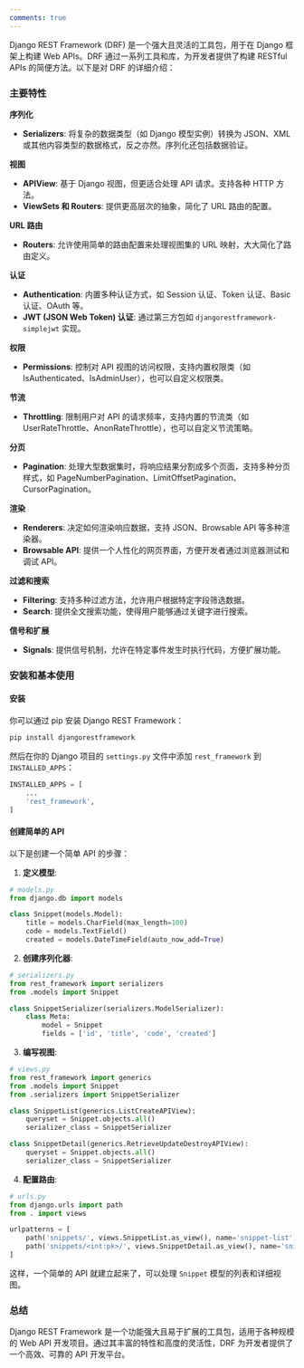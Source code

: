 ```yaml
---
comments: true
---
```


Django REST Framework (DRF) 是一个强大且灵活的工具包，用于在 Django 框架上构建 Web APIs。DRF 通过一系列工具和库，为开发者提供了构建 RESTful APIs 的简便方法。以下是对 DRF 的详细介绍：

### 主要特性

**序列化**

   - **Serializers**: 将复杂的数据类型（如 Django 模型实例）转换为 JSON、XML 或其他内容类型的数据格式，反之亦然。序列化还包括数据验证。

**视图**
   
   - **APIView**: 基于 Django 视图，但更适合处理 API 请求。支持各种 HTTP 方法。
   - **ViewSets 和 Routers**: 提供更高层次的抽象，简化了 URL 路由的配置。

**URL 路由**
   
   - **Routers**: 允许使用简单的路由配置来处理视图集的 URL 映射，大大简化了路由定义。

**认证**
   
   - **Authentication**: 内置多种认证方式，如 Session 认证、Token 认证、Basic 认证、OAuth 等。
   - **JWT (JSON Web Token) 认证**: 通过第三方包如 `djangorestframework-simplejwt` 实现。

**权限**
   
   - **Permissions**: 控制对 API 视图的访问权限，支持内置权限类（如 IsAuthenticated、IsAdminUser），也可以自定义权限类。

**节流**
   
   - **Throttling**: 限制用户对 API 的请求频率，支持内置的节流类（如 UserRateThrottle、AnonRateThrottle），也可以自定义节流策略。

**分页**
   
   - **Pagination**: 处理大型数据集时，将响应结果分割成多个页面，支持多种分页样式，如 PageNumberPagination、LimitOffsetPagination、CursorPagination。

**渲染**
   
   - **Renderers**: 决定如何渲染响应数据，支持 JSON、Browsable API 等多种渲染器。
   - **Browsable API**: 提供一个人性化的网页界面，方便开发者通过浏览器测试和调试 API。

**过滤和搜索**
    
   - **Filtering**: 支持多种过滤方法，允许用户根据特定字段筛选数据。
   - **Search**: 提供全文搜索功能，使得用户能够通过关键字进行搜索。

**信号和扩展**
    
   - **Signals**: 提供信号机制，允许在特定事件发生时执行代码，方便扩展功能。

### 安装和基本使用

#### 安装

你可以通过 pip 安装 Django REST Framework：

```bash
pip install djangorestframework
```

然后在你的 Django 项目的 `settings.py` 文件中添加 `rest_framework` 到 `INSTALLED_APPS`：

```python
INSTALLED_APPS = [
    ...
    'rest_framework',
]
```

#### 创建简单的 API

以下是创建一个简单 API 的步骤：

1. **定义模型**:

```python
# models.py
from django.db import models

class Snippet(models.Model):
    title = models.CharField(max_length=100)
    code = models.TextField()
    created = models.DateTimeField(auto_now_add=True)
```

2. **创建序列化器**:

```python
# serializers.py
from rest_framework import serializers
from .models import Snippet

class SnippetSerializer(serializers.ModelSerializer):
    class Meta:
        model = Snippet
        fields = ['id', 'title', 'code', 'created']
```

3. **编写视图**:

```python
# views.py
from rest_framework import generics
from .models import Snippet
from .serializers import SnippetSerializer

class SnippetList(generics.ListCreateAPIView):
    queryset = Snippet.objects.all()
    serializer_class = SnippetSerializer

class SnippetDetail(generics.RetrieveUpdateDestroyAPIView):
    queryset = Snippet.objects.all()
    serializer_class = SnippetSerializer
```

4. **配置路由**:

```python
# urls.py
from django.urls import path
from . import views

urlpatterns = [
    path('snippets/', views.SnippetList.as_view(), name='snippet-list'),
    path('snippets/<int:pk>/', views.SnippetDetail.as_view(), name='snippet-detail'),
]
```

这样，一个简单的 API 就建立起来了，可以处理 `Snippet` 模型的列表和详细视图。

### 总结

Django REST Framework 是一个功能强大且易于扩展的工具包，适用于各种规模的 Web API 开发项目。通过其丰富的特性和高度的灵活性，DRF 为开发者提供了一个高效、可靠的 API 开发平台。